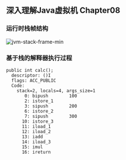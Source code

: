 ## 深入理解Java虚拟机 Chapter08

### 运行时栈帧结构
![jvm-stack-frame-min](https://www.wailian.work/images/2019/04/19/jvm-stack-frame-min.jpg)

### 基于栈的解释器执行过程
```
public int calc();
  descriptor: ()I
  flags: ACC_PUBLIC
  Code:
    stack=2, locals=4, args_size=1
       0: bipush        100
       2: istore_1
       3: sipush        200
       6: istore_2
       7: sipush        300
      10: istore_3
      11: iload_1
      12: iload_2
      13: iadd
      14: iload_3
      15: imul
      16: ireturn
```